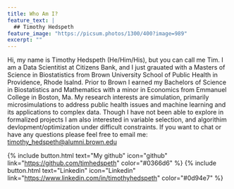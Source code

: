 ```yaml
---
title: Who Am I?
feature_text: |
  ## Timothy Hedspeth 
feature_image: "https://picsum.photos/1300/400?image=989"
excerpt: ""
---
```


Hi, my name is Timothy Hedspeth (He/Him/His), but you can call me Tim. I am a Data Scientitist at Citizens Bank, and I just grauated with a Masters of Science in Biostatistics from Brown University School of Public Health in Providence, Rhode Isalnd. Prior to Brown I earned my Bachelors of Science in Biostatistics and Mathematics with a minor in Economics from Emmanuel College in Boston, Ma. My research interests 
are simulation, primarily microsimulations to address public health issues and machine learning and its applications to complex data. Though I have not been able to explore in formalized projects I am also interested in variable selection, and algorithim devlopment/optimization under difficult constraints. If you want to chat or have any questions please feel free to email me: timothy_hedspeth@alumni.brown.edu 

{% include button.html text="My github" icon="github" link="https://github.com/timhedspeth" color="#0366d6" %} {% include button.html text="Linkedin" icon="Linkedin" link="https://www.linkedin.com/in/timothyhedspeth" color="#0d94e7" %} 

